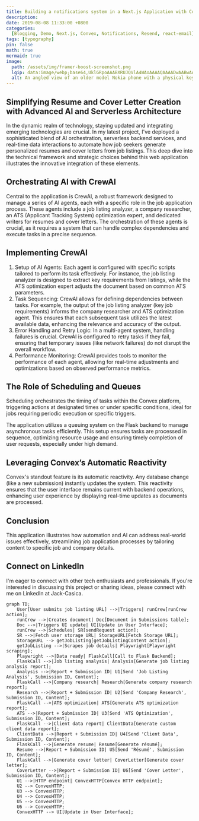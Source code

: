 ```yaml
---
title: Building a notifications system in a Next.js Application with Convex
description:
date: 2019-08-08 11:33:00 +0800
categories:
  [Blogging, Demo, Next.js, Convex, Notifications, Resend, react-email]
tags: [typography]
pin: false
math: true
mermaid: true
image:
  path: /assets/img/framer-boost-screenshot.png
  lqip: data:image/webp;base64,UklGRpoAAABXRUJQVlA4WAoAAAAQAAAADwAABwAAQUxQSDIAAAARL0AmbZurmr57yyIiqE8oiG0bejIYEQTgqiDA9vqnsUSI6H+oAERp2HZ65qP/VIAWAFZQOCBCAAAA8AEAnQEqEAAIAAVAfCWkAALp8sF8rgRgAP7o9FDvMCkMde9PK7euH5M1m6VWoDXf2FkP3BqV0ZYbO6NA/VFIAAAA
  alt: An angled view of an older model Nokia phone with a physical keyboard, displaying a spreadsheet application on its screen. The spreadsheet contains text in the first row that reads 'WHERE YOU AT' in column A and 'HOLLA WHEN YOU GET THIS' in column B, indicating a playful or informal message.
---
```


## Simplifying Resume and Cover Letter Creation with Advanced AI and Serverless Architecture

In the dynamic realm of technology, staying updated and integrating emerging technologies are crucial. In my latest project, I've deployed a sophisticated blend of AI orchestration, serverless backend services, and real-time data interactions to automate how job seekers generate personalized resumes and cover letters from job listings. This deep dive into the technical framework and strategic choices behind this web application illustrates the innovative integration of these elements.

## Orchestrating AI with CrewAI

Central to the application is CrewAI, a robust framework designed to manage a series of AI agents, each with a specific role in the job application process. These agents include a job listing analyzer, a company researcher, an ATS (Applicant Tracking System) optimization expert, and dedicated writers for resumes and cover letters. The orchestration of these agents is crucial, as it requires a system that can handle complex dependencies and execute tasks in a precise sequence.

## Implementing CrewAI

1. Setup of AI Agents:
   Each agent is configured with specific scripts tailored to perform its task effectively. For instance, the job listing analyzer is designed to extract key requirements from listings, while the ATS optimization expert adjusts the document based on common ATS parameters.
2. Task Sequencing:
   CrewAI allows for defining dependencies between tasks. For example, the output of the job listing analyzer (key job requirements) informs the company researcher and ATS optimization agent. This ensures that each subsequent task utilizes the latest available data, enhancing the relevance and accuracy of the output.
3. Error Handling and Retry Logic:
   In a multi-agent system, handling failures is crucial. CrewAI is configured to retry tasks if they fail, ensuring that temporary issues (like network failures) do not disrupt the overall workflow.
4. Performance Monitoring:
   CrewAI provides tools to monitor the performance of each agent, allowing for real-time adjustments and optimizations based on observed performance metrics.

## The Role of Scheduling and Queues

Scheduling orchestrates the timing of tasks within the Convex platform, triggering actions at designated times or under specific conditions, ideal for jobs requiring periodic execution or specific triggers.

The application utilizes a queuing system on the Flask backend to manage asynchronous tasks efficiently. This setup ensures tasks are processed in sequence, optimizing resource usage and ensuring timely completion of user requests, especially under high demand.

## Leveraging Convex’s Automatic Reactivity

Convex's standout feature is its automatic reactivity. Any database change (like a new submission) instantly updates the system. This reactivity ensures that the user interface remains current with backend operations, enhancing user experience by displaying real-time updates as documents are processed.

## Conclusion

This application illustrates how automation and AI can address real-world issues effectively, streamlining job application processes by tailoring content to specific job and company details.

## Connect on LinkedIn

I'm eager to connect with other tech enthusiasts and professionals. If you're interested in discussing this project or sharing ideas, please connect with me on LinkedIn at Jack-Casica.

```mermaid
graph TD;
    User[User submits job listing URL] -->|Triggers| runCrew[runCrew action];
    runCrew -->|Creates document| Doc[Document in Submissions table];
    Doc -->|Triggers UI update| UI[Update in User Interface];
    runCrew -->|Schedules| SR[sendRequest action];
    SR -->|Fetch user storage URL| StorageURL[Fetch Storage URL];
    StorageURL --> getJobListing[getJobListingContent action];
    getJobListing -->|Scrapes job details| Playwright[Playwright scraping];
    Playwright -->|Data ready| FlaskCall[Call to Flask Backend];
    FlaskCall -->|Job listing analysis| Analysis[Generate job listing analysis report];
    Analysis -->|Report + Submission ID| U1[Send 'Job Listing Analysis', Submission ID, Content];
    FlaskCall -->|Company research| Research[Generate company research report];
    Research -->|Report + Submission ID| U2[Send 'Company Research', Submission ID, Content];
    FlaskCall -->|ATS optimization| ATS[Generate ATS optimization report];
    ATS -->|Report + Submission ID| U3[Send 'ATS Optimization', Submission ID, Content];
    FlaskCall -->|Client data report| ClientData[Generate custom client data report];
    ClientData -->|Report + Submission ID| U4[Send 'Client Data', Submission ID, Content];
    FlaskCall -->|Generate resume| Resume[Generate résumé];
    Resume -->|Report + Submission ID| U5[Send 'Résumé', Submission ID, Content];
    FlaskCall -->|Generate cover letter| CoverLetter[Generate cover letter];
    CoverLetter -->|Report + Submission ID| U6[Send 'Cover Letter', Submission ID, Content];
    U1 -->|HTTP endpoint| ConvexHTTP[Convex HTTP endpoint];
    U2 --> ConvexHTTP;
    U3 --> ConvexHTTP;
    U4 --> ConvexHTTP;
    U5 --> ConvexHTTP;
    U6 --> ConvexHTTP;
    ConvexHTTP --> UI[Update in User Interface];
```

